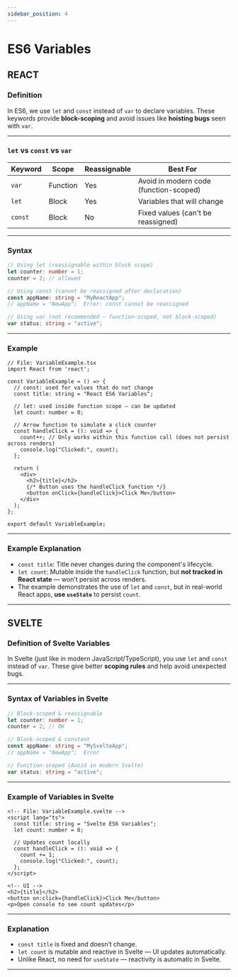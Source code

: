 ```yaml
---
sidebar_position: 4
---
```


# ES6 Variables

## **REACT**

### Definition

In ES6, we use `let` and `const` instead of `var` to declare variables.
These keywords provide **block-scoping** and avoid issues like **hoisting bugs** seen with `var`.

---

### `let` vs `const` vs `var`

| Keyword | Scope    | Reassignable | Best For                                  |
| ------- | -------- | ------------ | ----------------------------------------- |
| `var`   | Function | Yes          | Avoid in modern code (function-scoped) |
| `let`   | Block    | Yes          | Variables that will change                |
| `const` | Block    | No         | Fixed values (can't be reassigned)        |

---

### Syntax

```ts
// Using let (reassignable within block scope)
let counter: number = 1;
counter = 2; // allowed

// Using const (cannot be reassigned after declaration)
const appName: string = "MyReactApp";
// appName = "NewApp";  Error: const cannot be reassigned

// Using var (not recommended — function-scoped, not block-scoped)
var status: string = "active";
```

---

### Example

```tsx
// File: VariableExample.tsx
import React from 'react';

const VariableExample = () => {
  // const: used for values that do not change
  const title: string = "React ES6 Variables";

  // let: used inside function scope — can be updated
  let count: number = 0;

  // Arrow function to simulate a click counter
  const handleClick = (): void => {
    count++; // Only works within this function call (does not persist across renders)
    console.log("Clicked:", count);
  };

  return (
    <div>
      <h2>{title}</h2>
      {/* Button uses the handleClick function */}
      <button onClick={handleClick}>Click Me</button>
    </div>
  );
};

export default VariableExample;
```

---

### Example Explanation

* `const title`: Title never changes during the component's lifecycle.
* `let count`: Mutable inside the `handleClick` function, but **not tracked in React state** — won’t
 persist across renders.
* The example demonstrates the use of `let` and `const`, but in real-world React apps,
**use `useState`** to persist `count`.

---

## **SVELTE**

### Definition of Svelte Variables

In Svelte (just like in modern JavaScript/TypeScript), you use `let` and `const` instead of `var`.
These give better **scoping rules** and help avoid unexpected bugs.

---

### Syntax of Variables in Svelte

```ts
// Block-scoped & reassignable
let counter: number = 1;
counter = 2; // OK

// Block-scoped & constant
const appName: string = "MySvelteApp";
// appName = "NewApp";  Error

// Function-scoped (Avoid in modern Svelte)
var status: string = "active";
```

---

### Example of Variables in Svelte

```svelte
<!-- File: VariableExample.svelte -->
<script lang="ts">
  const title: string = "Svelte ES6 Variables";
  let count: number = 0;

  // Updates count locally
  const handleClick = (): void => {
    count += 1;
    console.log("Clicked:", count);
  };
</script>

<!-- UI -->
<h2>{title}</h2>
<button on:click={handleClick}>Click Me</button>
<p>Open console to see count updates</p>
```

---

### Explanation

* `const title` is fixed and doesn’t change.
* `let count` is mutable and reactive in Svelte — UI updates automatically.
* Unlike React, no need for `useState` — reactivity is automatic in Svelte.

---
